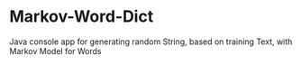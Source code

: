 # Markov-Word-Dict
Java console app for generating random String, based on training Text, with Markov Model for Words

